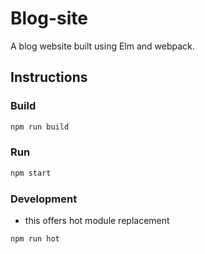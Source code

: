 # Blog-site

A blog website built using Elm and webpack.

## Instructions

### Build

```sh
npm run build
```

### Run

```sh
npm start
```

### Development

- this offers hot module replacement

```sh
npm run hot
```
